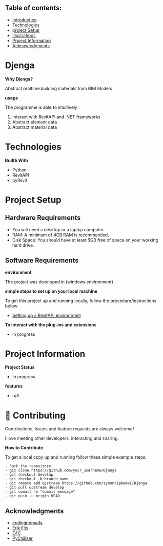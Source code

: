 
## Table of contents:
- [Introduction](#intro)
- [Technologies](#tech)
- [project Setup](#projo)
- [Illustrations](#illus)
- [Project Information](#info)
- [Acknowledgments](#know)

<INTRODUCTION>

<h1 id="intro">Djenga</h1>


**Why Djenga?**

Abstract realtime building materials from BIM Models

**usage**

The programme is able to intuitively :
1. Interact with RevitAPI and .NET frameworks
2. Abstract element data
3. Abstract material data 


<TECHNOLOGIES>

<h1 id="tech">Technologies</h1>

**Builth With**
- Python
- RevitAPI
- pyRevit


<PROJECT-SETUP>

<h1 id="projo">Project Setup</h1>


## Hardware Requirements
- You will need a desktop or a laptop computer.
- RAM: A minimum of 4GB RAM is recommended.
- Disk Space: You should have at least 5GB free of space on your working hard drive.

## Software Requirements

**environment**

The project was developed in (windows environment) .

**simple steps to set up on your local machine**

To get this project up and running locally, follow the procedure/instructions below:
- [Setting up a RevitAPI environment](https://kipkemei.hashnode.dev/setting-up-revit-api-development-environment-in-vs-code)


**To interact with the plug-ins and extensions**

- in progress



<PROJECT-INFORMATION>

<h1 id="info">Project Information</h1>

**Project Status**
- In progress

**features**
- n/A

<CONTRIBUTING>

<h1 id="contri">🤝 Contributing</h1>

Contributions, issues and feature requests are always welcome!

I love meeting other developers, interacting and sharing.


**How to Contribute**

To get a local copy up and running follow these simple example steps.

```
- Fork the repository
- git clone https://github.com/your_username/Djenga
- git checkout develop
- git checkout -b branch name
- git remote add upstream https://github.com/symonkipkemei/Djenga
- git pull upstream develop
- git commit -m "commit message"
- git push -u origin HEAD
```


## Acknowledgments

- [codingnomads](https://codingnomads.co/).
- [Erik Fits](https://www.youtube.com/@ErikFrits)
- [E4C](https://www.engineeringforchange.org/)
- [PyChilizer](https://www.youtube.com/@archilizer2946)

